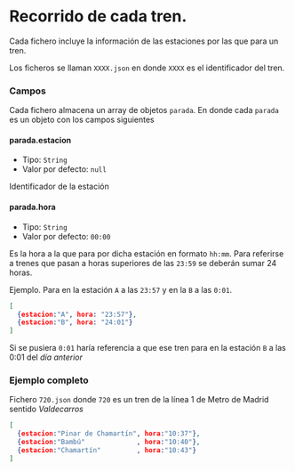 # Recorrido de cada tren.

Cada fichero incluye la información de las estaciones por las que para un tren.

Los ficheros se llaman `XXXX.json` en donde `XXXX` es el identificador del tren.



### Campos

Cada fichero almacena un array de objetos `parada`. En donde cada `parada` es un objeto con los campos siguientes


#### parada.estacion

- Tipo: `String`
- Valor por defecto: `null`

Identificador de la estación


#### parada.hora

- Tipo: `String`
- Valor por defecto: `00:00`

Es la hora a la que para por dicha estación en formato `hh:mm`. Para referirse a trenes que pasan a horas superiores de las `23:59` se deberán sumar 24 horas.

Ejemplo. Para en la estación `A` a las `23:57` y en la `B` a las `0:01`.

```JSON
[
  {estacion:"A", hora: "23:57"},
  {estacion:"B", hora: "24:01"}
]
```

Si se pusiera `0:01` haría referencia a que ese tren para en la estación `B` a las 0:01 del *día anterior*


### Ejemplo completo

Fichero `720.json` donde `720` es un tren de la línea 1 de Metro de Madrid sentido *Valdecarros*

```JSON
[
  {estacion:"Pinar de Chamartín", hora:"10:37"},
  {estacion:"Bambú"             , hora:"10:40"},
  {estacion:"Chamartín"         , hora:"10:43"}
]
```
